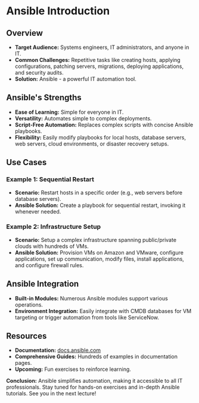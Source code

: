# Ansible Introduction

## Overview
- **Target Audience:** Systems engineers, IT administrators, and anyone in IT.
- **Common Challenges:** Repetitive tasks like creating hosts, applying configurations, patching servers, migrations, deploying applications, and security audits.
- **Solution:** Ansible - a powerful IT automation tool.

## Ansible's Strengths
- **Ease of Learning:** Simple for everyone in IT.
- **Versatility:** Automates simple to complex deployments.
- **Script-Free Automation:** Replaces complex scripts with concise Ansible playbooks.
- **Flexibility:** Easily modify playbooks for local hosts, database servers, web servers, cloud environments, or disaster recovery setups.

## Use Cases

### Example 1: Sequential Restart
- **Scenario:** Restart hosts in a specific order (e.g., web servers before database servers).
- **Ansible Solution:** Create a playbook for sequential restart, invoking it whenever needed.

### Example 2: Infrastructure Setup
- **Scenario:** Setup a complex infrastructure spanning public/private clouds with hundreds of VMs.
- **Ansible Solution:** Provision VMs on Amazon and VMware, configure applications, set up communication, modify files, install applications, and configure firewall rules.

## Ansible Integration
- **Built-in Modules:** Numerous Ansible modules support various operations.
- **Environment Integration:** Easily integrate with CMDB databases for VM targeting or trigger automation from tools like ServiceNow.

## Resources
- **Documentation:** [docs.ansible.com](https://docs.ansible.com)
- **Comprehensive Guides:** Hundreds of examples in documentation pages.
- **Upcoming:** Fun exercises to reinforce learning.

**Conclusion:** Ansible simplifies automation, making it accessible to all IT professionals. Stay tuned for hands-on exercises and in-depth Ansible tutorials. See you in the next lecture!
